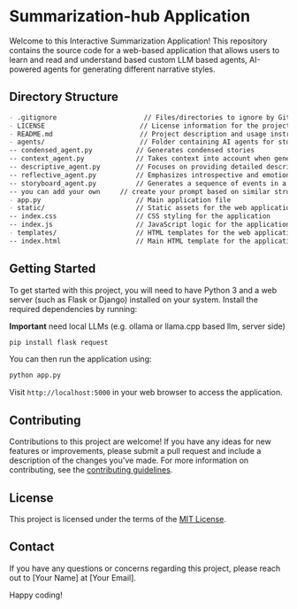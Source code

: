# Summarization-hub Application

Welcome to this Interactive Summarization Application! This repository contains the source code for a web-based application that allows users to learn and read and understand based custom LLM based agents, AI-powered agents for generating different narrative styles.

## Directory Structure

```markdown
- .gitignore                      // Files/directories to ignore by Git
- LICENSE                        // License information for the project
- README.md                      // Project description and usage instructions
- agents/                        // Folder containing AI agents for storytelling
-- condensed_agent.py           // Generates condensed stories
-- context_agent.py             // Takes context into account when generating stories
-- descriptive_agent.py         // Focuses on providing detailed descriptions
-- reflective_agent.py          // Emphasizes introspective and emotional elements
-- storyboard_agent.py          // Generates a sequence of events in a linear fashion
-- you can add your own 	// create your prompt based on similar structure.
- app.py                        // Main application file
- static/                       // Static assets for the web application
-- index.css                    // CSS styling for the application
-- index.js                     // JavaScript logic for the application
- templates/                    // HTML templates for the web application
-- index.html                   // Main HTML template for the application
```

## Getting Started

To get started with this project, you will need to have Python 3 and a web server (such as Flask or Django) installed on your system. Install the required dependencies by running:

**Important** need local LLMs (e.g. ollama or llama.cpp based llm, server side)

```sh
pip install flask request
```

You can then run the application using:

```sh
python app.py
```

Visit `http://localhost:5000` in your web browser to access the application.

## Contributing

Contributions to this project are welcome! If you have any ideas for new features or improvements, please submit a pull request and include a description of the changes you've made. For more 
information on contributing, see the [contributing guidelines](CONTRIBUTING.md).

## License

This project is licensed under the terms of the [MIT License](LICENSE).

## Contact

If you have any questions or concerns regarding this project, please reach out to [Your Name] at [Your Email].

Happy coding!

